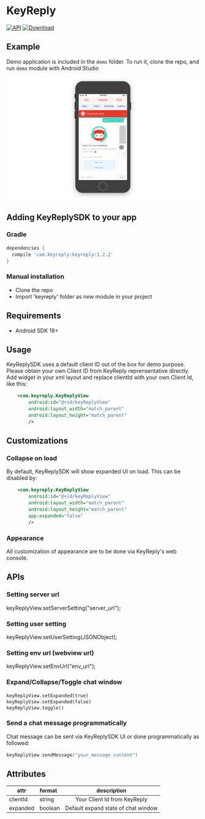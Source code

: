 # KeyReply
[![API](https://img.shields.io/badge/API-16%2B-brightgreen.svg?style=flat)](https://android-arsenal.com/api?level=16)
[![Download](https://api.bintray.com/packages/tumapu/KeyReply/keyreply/images/download.svg)](https://bintray.com/tumapu/KeyReply/keyreply/_latestVersion)



## Example

Demo application is included in the `demo` folder. To run it, clone the repo, and run `demo` module with Android Studio

![KeyReplySDK Demo](https://github.com/keyreply/keyreply-ios/blob/master/example_screenshot.png?raw=true)



## Adding KeyReplySDK to your app

### Gradle
```gradle
dependencies {
  compile 'com.keyreply:keyreply:1.2.2'
}
``` 


### Manual installation
- Clone the repo
- Import 'keyreply' folder as new module in your project


## Requirements
* Android SDK 19+


## Usage
KeyReplySDK uses a default client ID out of the box for demo purpose. Please obtain your own Client ID from KeyReply reprensentative directly.  
Add widget in your xml layout and replace clientId with your own Client Id, like this:

```xml
    <com.keyreply.KeyReplyView
        android:id="@+id/keyReplyView"
        android:layout_width="match_parent"
        android:layout_height="match_parent"
        />
```

## Customizations

### Collapse on load

By default, KeyReplySDK will show expanded UI on load. This can be disabled by:

```xml
    <com.keyreply.KeyReplyView
        android:id="@+id/keyReplyView"
        android:layout_width="match_parent"
        android:layout_height="match_parent"
        app:expanded="false"
        />
```

### Appearance

All customization of appearance are to be done via KeyReply's web console.



## APIs

### Setting server url
keyReplyView.setServerSetting("server_url");

### Setting user setting
keyReplyView.setUserSetting(JSONObject);

### Setting env url (webview url)
keyReplyView.setEnvUrl("env_url");

### Expand/Collapse/Toggle chat window

```kotin
keyReplyView.setExpanded(true)
keyReplyView.setExpanded(false)
keyReplyView.toggle()
```

### Send a chat message programmatically

Chat message can be sent via KeyReplySDK UI or done programmatically as followed:

```kotlin
keyReplyView.sendMessage("your_message_content")
```

## Attributes
|attr|format|description|
|---|:---|:---:|
|clientId|string|Your Client Id from KeyReply|
|expanded|boolean|Default expand state of chat window|

